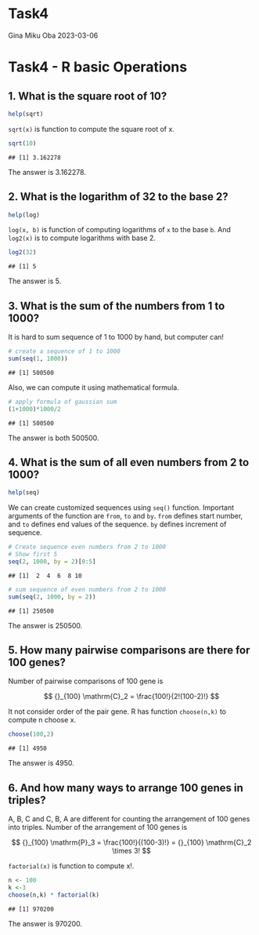 Task4
================
Gina Miku Oba
2023-03-06

# Task4 - R basic Operations

## 1. What is the square root of 10?

``` r
help(sqrt)
```

`sqrt(x)` is function to compute the square root of x.

``` r
sqrt(10)
```

    ## [1] 3.162278

The answer is 3.162278.

## 2. What is the logarithm of 32 to the base 2?

``` r
help(log)
```

`log(x, b)` is function of computing logarithms of `x` to the base `b`.
And `log2(x)` is to compute logarithms with base 2.

``` r
log2(32)
```

    ## [1] 5

The answer is 5.

## 3. What is the sum of the numbers from 1 to 1000?

It is hard to sum sequence of 1 to 1000 by hand, but computer can!

``` r
# create a sequence of 1 to 1000
sum(seq(1, 1000))
```

    ## [1] 500500

Also, we can compute it using mathematical formula.

``` r
# apply formula of gaussian sum
(1+1000)*1000/2
```

    ## [1] 500500

The answer is both 500500.

## 4. What is the sum of all even numbers from 2 to 1000?

``` r
help(seq)
```

We can create customized sequences using `seq()` function. Important
arguments of the function are `from`, `to` and `by`. `from` defines
start number, and `to` defines end values of the sequence. `by` defines
increment of sequence.

``` r
# Create sequence even numbers from 2 to 1000
# Show first 5
seq(2, 1000, by = 2)[0:5]
```

    ## [1]  2  4  6  8 10

``` r
# sum sequence of even numbers from 2 to 1000
sum(seq(2, 1000, by = 2))
```

    ## [1] 250500

The answer is 250500.

## 5. How many pairwise comparisons are there for 100 genes?

Number of pairwise comparisons of 100 gene is

$$
{}_{100} \mathrm{C}_2 = \frac{100!}{2!(100-2)!}
$$

It not consider order of the pair gene. R has function `choose(n,k)` to
compute n choose x.

``` r
choose(100,2)
```

    ## [1] 4950

The answer is 4950.

## 6. And how many ways to arrange 100 genes in triples?

A, B, C and C, B, A are different for counting the arrangement of 100
genes into triples. Number of the arrangement of 100 genes is

$$
{}_{100} \mathrm{P}_3 = \frac{100!}{(100-3)!} = {}_{100} \mathrm{C}_2 \times 3!
$$

`factorial(x)` is function to compute x!.

``` r
n <- 100
k <-3
choose(n,k) * factorial(k)
```

    ## [1] 970200

The answer is 970200.
